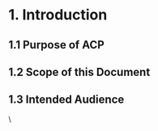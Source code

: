 # 1. Introduction

## 1.1 Purpose of ACP&#x20;



## 1.2 Scope of this Document&#x20;



## 1.3 Intended Audience

\
